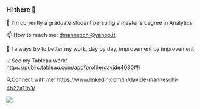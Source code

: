 ### Hi there 👋


🔭 I’m currently  a graduate student persuing a master's degree in Analytics


📫 How to reach me: dmanneschi@yahoo.it 

🚀 I always try to better my work, day by day, improvement by improvement




💡 See my Tableau work!
https://public.tableau.com/app/profile/davide4080#!/


🔍Connect with me!
https://www.linkedin.com/in/davide-manneschi-4b22a11b3/


<img src="https://github-readme-stats.vercel.app/api?username=DavideManneschi&&show_icons=true&title_color=ffffff&icon_color=bb2acf&text_color=daf7dc&bg_color=151515">




